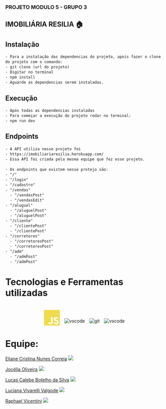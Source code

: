 ### PROJETO MODULO 5 - GRUPO 3
## IMOBILIÁRIA RESILIA :house:

## Instalação
    - Para a instalação das dependencias do projeto, apois fazer o clone do projeto com o comando:
    - git clone (url do projeto)
    - Digitar no terminal
    - npm install
    - Aguarde as dependencias serem instaladas.

## Execução
    - Após todas as dependencias instaladas
    - Para começar a execução do projeto rodar no terminal:
    - npm run dev

## Endpoints
    - A API utiliza nesse projeto foi 
    - https://imobiliariaresilia.herokuapp.com/
    - Essa API foi criada pela mesma equipe que fez esse projeto.
    
    - Os endpoints que existem nesse protejo são:
    - "/"
    - "/login"
    - "/cadastro"
    - "/vendas"
      - "/vendasPost"
      - "/vendasEdit"
    - "/aluguel"
      - "/aluguelPost"
      - "/aluguelPost"
    - "/cliente"
      - "/clientePost"
      - "/clientePost"
    - "/corretores"
      - "/corretoresPost"
      - "/corretoresPost"
    - "/adm"
      - "/admPost"
      - "/admPost"

<div align="center">

</div>


#  Tecnologias e Ferramentas utilizadas

<div align="center"><br>
<img align="center" alt="javaScript" height="10%" width="10%" style="margin-right:10px" src="https://raw.githubusercontent.com/devicons/devicon/master/icons/javascript/javascript-plain.svg">
<img align="center" alt="vscode" height="10%" width="10%" style="margin-right:10px; margin-top:20px" src="https://cdn.jsdelivr.net/gh/devicons/devicon/icons/nodejs/nodejs-original.svg"/>
<img align="center" alt="git" height="10%" width="10%" style="margin-right:10px; margin-top:20px" src="https://cdn.jsdelivr.net/gh/devicons/devicon/icons/git/git-original.svg"/>
<img align="center" alt="vscode" height="10%" width="10%" style="margin-right:10px; margin-top:20px" src="https://cdn.jsdelivr.net/gh/devicons/devicon/icons/vscode/vscode-original.svg"/>

</div>


# Equipe:
  [Eliane Cristina Nunes Correia](https://www.linkedin.com/in/eliane-cristina-nunes-correia/
) <a href="https://github.com/ElianeCristina
"><img src="https://img.icons8.com/material-outlined/24/000000/github.png"/>
</a>

 [Jocélia Oliveira](https://www.linkedin.com/in/joceliaoliveira/) <a href="https://github.com/JoceliaHora
"><img src="https://img.icons8.com/material-outlined/24/000000/github.png"/>
</a>

 [Lucas Calebe Botelho da Silva](https://www.linkedin.com/in/lucascalebe/) <a href="https://github.com/lccalebe"><img src="https://img.icons8.com/material-outlined/24/000000/github.png"/>
</a>


 [Luciana Vivarelli Valgode](https://www.linkedin.com/in/luciana-vivarelli-valgode-34640815a/) <a href="https://github.com/LucianaVivarelli"><img src="https://img.icons8.com/material-outlined/24/000000/github.png"/>
</a>


[Raphael Vicentini](https://www.linkedin.com/in/raphael-victor-pereira-vicentini-10a81272) <a href="https://github.com/raphaelvicentini"><img src="https://img.icons8.com/material-outlined/24/000000/github.png"/>
</a>

